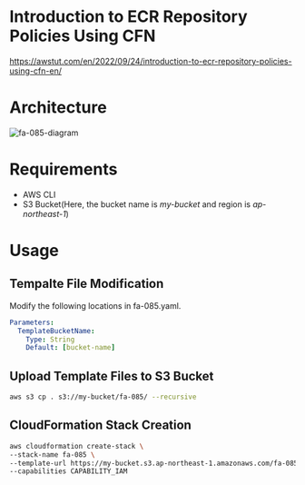 # Introduction to ECR Repository Policies Using CFN

https://awstut.com/en/2022/09/24/introduction-to-ecr-repository-policies-using-cfn-en/

# Architecture

![fa-085-diagram](https://user-images.githubusercontent.com/84276199/204131589-8a946ae1-7264-460a-9659-a2e5650d804c.png)

# Requirements

* AWS CLI
* S3 Bucket(Here, the bucket name is *my-bucket* and region is *ap-northeast-1*)

# Usage

## Tempalte File Modification

Modify the following locations in fa-085.yaml.

```yaml
Parameters:
  TemplateBucketName:
    Type: String
    Default: [bucket-name]
```

## Upload  Template Files to S3 Bucket

```bash
aws s3 cp . s3://my-bucket/fa-085/ --recursive
```

## CloudFormation Stack Creation

```bash
aws cloudformation create-stack \
--stack-name fa-085 \
--template-url https://my-bucket.s3.ap-northeast-1.amazonaws.com/fa-085/fa-085.yaml \
--capabilities CAPABILITY_IAM
```
